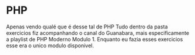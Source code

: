 # PHP
 Apenas vendo qualé que é desse tal de PHP
 Tudo dentro da pasta exercicios fiz acompanhando o canal do Guanabara, mais especificamente a playlist de PHP Moderno Modulo 1. Enquanto eu fazia esses exercicios esse era o unico modulo disponivel.
